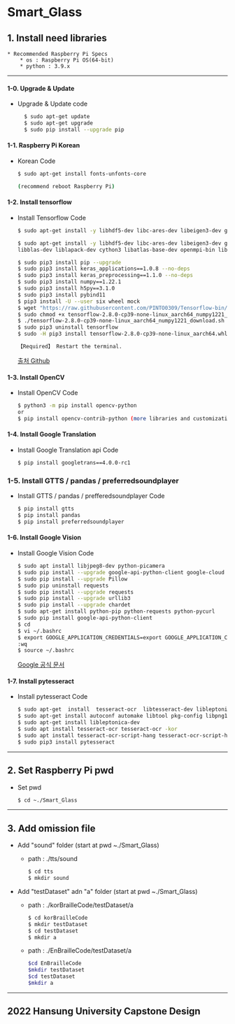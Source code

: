 # Smart_Glass

## 1. Install need libraries

    * Recommended Raspberry Pi Specs
        * os : Raspberry Pi OS(64-bit)
        * python : 3.9.x

___

#### 1-0. Upgrade & Update
   * Upgrade & Update code

       ```bash
         $ sudo apt-get update
         $ sudo apt-get upgrade
         $ sudo pip install --upgrade pip
       ```

#### 1-1. Raspberry Pi Korean
   * Korean Code
    
       ```bash
       $ sudo apt-get install fonts-unfonts-core
       
       (recommend reboot Raspberry Pi)
       ```

#### 1-2. Install tensorflow
   * Install Tensorflow Code
       
       ```bash
       $ sudo apt-get install -y libhdf5-dev libc-ares-dev libeigen3-dev gcc gfortran libgfortran5 libatlas3-base libatlas-base-dev libopenblas-dev libopenblas-base libblas-dev liblapack-dev cython3 libatlas-base-dev openmpi-bin libopenmpi-dev python3-dev

       $ sudo apt-get install -y libhdf5-dev libc-ares-dev libeigen3-dev gcc gfortran libgfortran5 libatlas3-base libatlas-base-dev libopenblas-dev libopenblas-base
       libblas-dev liblapack-dev cython3 libatlas-base-dev openmpi-bin libopenmpi-dev python3-dev build-essential cmake pkg-config libjpeg-dev libtiff5-dev libpng-dev libavcodec-dev libavformat-dev libswscale-dev libv4l-dev libxvidcore-dev libx264-dev libfontconfig1-dev libcairo2-dev libgdk-pixbuf2.0-dev libpango1.0-dev libgtk2.0-dev libgtk-3-dev libhdf5-serial-dev libhdf5-103 libqt5gui5 libqt5webkit5 libqt5test5 python3-pyqt5

       $ sudo pip3 install pip --upgrade
       $ sudo pip3 install keras_applications==1.0.8 --no-deps
       $ sudo pip3 install keras_preprocessing==1.1.0 --no-deps
       $ sudo pip3 install numpy==1.22.1
       $ sudo pip3 install h5py==3.1.0
       $ sudo pip3 install pybind11
       $ pip3 install -U --user six wheel mock
       $ wget "https://raw.githubusercontent.com/PINTO0309/Tensorflow-bin/main/tensorflow-2.8.0-cp39-none-linux_aarch64_numpy1221_download.sh"
       $ sudo chmod +x tensorflow-2.8.0-cp39-none-linux_aarch64_numpy1221_download.sh
       $ ./tensorflow-2.8.0-cp39-none-linux_aarch64_numpy1221_download.sh
       $ sudo pip3 uninstall tensorflow
       $ sudo -H pip3 install tensorflow-2.8.0-cp39-none-linux_aarch64.whl

       【Required】 Restart the terminal.
       ```
      [출처 Github](https://github.com/PINTO0309/Tensorflow-bin)

#### 1-3. Install OpenCV
   * Install OpenCV Code
   
       ```bash
       $ python3 -m pip install opencv-python
       or
       $ pip install opencv-contrib-python (more libraries and customization)
       ```

#### 1-4. Install Google Translation
   * Install Google Translation api Code
   
       ```bash
       $ pip install googletrans==4.0.0-rc1
       ```

### 1-5. Install GTTS / pandas / preferredsoundplayer
   * Install GTTS / pandas / prefferedsoundplayer Code
   
       ```bash
       $ pip install gtts
       $ pip install pandas
       $ pip install preferredsoundplayer
       ```

#### 1-6. Install Google Vision
   * Install Google Vision Code

       ```bash
       $ sudo apt install libjpeg8-dev python-picamera
       $ sudo pip install --upgrade google-api-python-client google-cloud google-cloud-vision
       $ sudo pip install --upgrade Pillow
       $ sudo pip uninstall requests
       $ sudo pip install --upgrade requests
       $ sudo pip install --upgrade urllib3
       $ sudo pip install --upgrade chardet
       $ sudo apt-get install python-pip python-requests python-pycurl
       $ sudo pip install google-api-python-client
       $ cd
       $ vi ~/.bashrc
       $ export GOOGLE_APPLICATION_CREDENTIALS=export GOOGLE_APPLICATION_CREDENTIALS="/home/pi/~/Smart_Glass/apiKey/smartglasss-acc1fs1065d3.json"
       :wq
       $ source ~/.bashrc
       ```
      
      [Google 공식 문서](https://cloud.google.com/vision/docs/setup#linux-or-macos)

#### 1-7. Install pytesseract
   * Install pytesseract Code
   
       ```bash
       $ sudo apt-get  install  tesseract-ocr  libtesseract-dev libleptonica-dev 
       $ sudo apt-get install autoconf automake libtool pkg-config libpng12-dev libjpeg8-dev libtiff5-dev zlib1g-dev
       $ sudo apt-get install libleptonica-dev
       $ sudo apt install tesseract-ocr tesseract-ocr -kor
       $ sudo apt install tesseract-ocr-script-hang tesseract-ocr-script-hang-vert
       $ sudo pip3 install pytesseract
       ```

___

## 2. Set Raspberry Pi pwd
   * Set pwd
   
       ```bash
       $ cd ~./Smart_Glass
       ```

___

## 3. Add omission file 

* Add "sound" folder    (start at pwd ~./Smart_Glass)
    * path : ./tts/sound
      
        ```bash
        $ cd tts
        $ mkdir sound
        ```

* Add "testDataset" adn "a" folder     (start at pwd ~./Smart_Glass)
    * path : ./korBrailleCode/testDataset/a

        ```bash
        $ cd korBrailleCode
        $ mkdir testDataset
        $ cd testDataset   
        $ mkdir a
        ```

    * path : ./EnBrailleCode/testDataset/a

        ```bash
        $cd EnBrailleCode
        $mkdir testDataset
        $cd testDataset
        $mkdir a
        ```

___

## 2022 Hansung University Capstone Design
